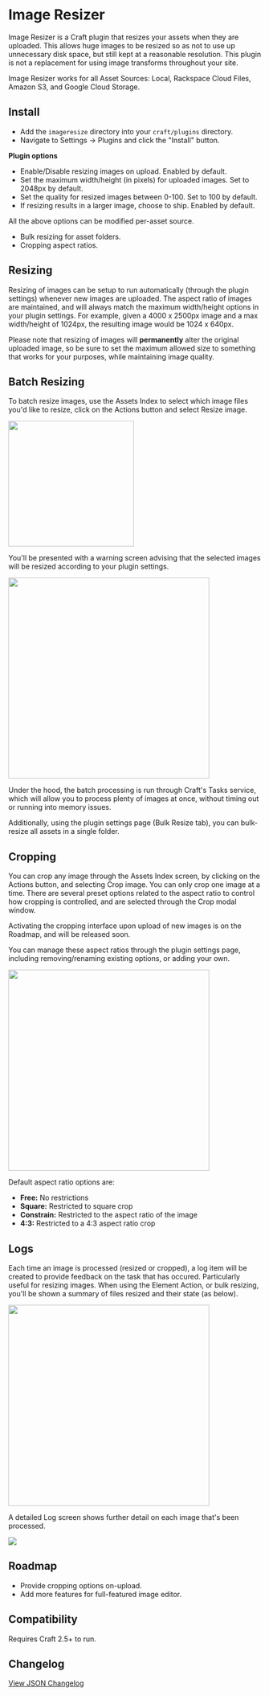 # Image Resizer

Image Resizer is a Craft plugin that resizes your assets when they are uploaded. This allows huge images to be resized so as not to use up unnecessary disk space, but still kept at a reasonable resolution. This plugin is not a replacement for using image transforms throughout your site.

Image Resizer works for all Asset Sources: Local, Rackspace Cloud Files, Amazon S3, and Google Cloud Storage.

## Install

- Add the `imageresize` directory into your `craft/plugins` directory.
- Navigate to Settings -> Plugins and click the "Install" button.

**Plugin options**

- Enable/Disable resizing images on upload. Enabled by default.
- Set the maximum width/height (in pixels) for uploaded images. Set to 2048px by default.
- Set the quality for resized images between 0-100. Set to 100 by default.
- If resizing results in a larger image, choose to ship. Enabled by default.

All the above options can be modified per-asset source.

- Bulk resizing for asset folders.
- Cropping aspect ratios.


## Resizing

Resizing of images can be setup to run automatically (through the plugin settings) whenever new images are uploaded. The aspect ratio of images are maintained, and will always match the maximum width/height options in your plugin settings. For example, given a 4000 x 2500px image and a max width/height of 1024px, the resulting image would be 1024 x 640px.

Please note that resizing of images will **permanently** alter the original uploaded image, so be sure to set the maximum allowed size to something that works for your purposes, while maintaining image quality.


## Batch Resizing

To batch resize images, use the Assets Index to select which image files you'd like to resize, click on the Actions button and select Resize image.

<img src="https://raw.githubusercontent.com/engram-design/ImageResizer/master/screenshots/elementactions.png" width="250" />

You'll be presented with a warning screen advising that the selected images will be resized according to your plugin settings.

<img src="https://raw.githubusercontent.com/engram-design/ImageResizer/master/screenshots/resizeelementaction.png" width="400" />

Under the hood, the batch processing is run through Craft's Tasks service, which will allow you to process plenty of images at once, without timing out or running into memory issues.

Additionally, using the plugin settings page (Bulk Resize tab), you can bulk-resize all assets in a single folder. 


## Cropping

You can crop any image through the Assets Index screen, by clicking on the Actions button, and selecting Crop image. You can only crop one image at a time. There are several preset options related to the aspect ratio to control how cropping is controlled, and are selected through the Crop modal window.

Activating the cropping interface upon upload of new images is on the Roadmap, and will be released soon.

You can manage these aspect ratios through the plugin settings page, including removing/renaming existing options, or adding your own.

<img src="https://raw.githubusercontent.com/engram-design/ImageResizer/master/screenshots/cropping.png" width="400" />

Default aspect ratio options are:

- **Free:** No restrictions 
- **Square:** Restricted to square crop
- **Constrain:** Restricted to the aspect ratio of the image
- **4:3:** Restricted to a 4:3 aspect ratio crop


## Logs

Each time an image is processed (resized or cropped), a log item will be created to provide feedback on the task that has occured. Particularly useful for resizing images. When using the Element Action, or bulk resizing, you'll be shown a summary of files resized and their state (as below).

<img src="https://raw.githubusercontent.com/engram-design/ImageResizer/master/screenshots/resizeelementaction-logs.png" width="400" />

A detailed Log screen shows further detail on each image that's been processed.

<img src="https://raw.githubusercontent.com/engram-design/ImageResizer/master/screenshots/logs.png" />

## Roadmap

- Provide cropping options on-upload.
- Add more features for full-featured image editor.


## Compatibility

Requires Craft 2.5+ to run.


## Changelog

[View JSON Changelog](https://github.com/engram-design/ImageResizer/blob/master/changelog.json)
